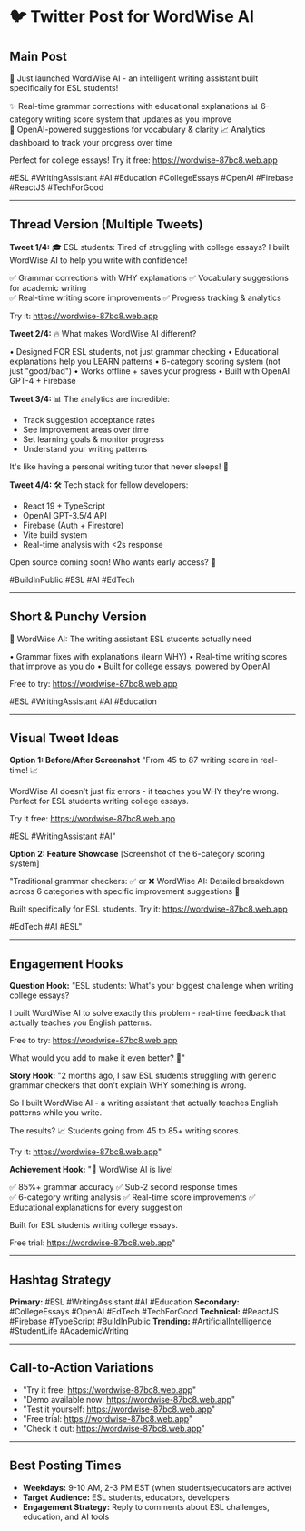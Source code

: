 # 🐦 Twitter Post for WordWise AI

## **Main Post**

🚀 Just launched WordWise AI - an intelligent writing assistant built specifically for ESL students! 

✨ Real-time grammar corrections with educational explanations
📊 6-category writing score system that updates as you improve  
🧠 OpenAI-powered suggestions for vocabulary & clarity
📈 Analytics dashboard to track your progress over time

Perfect for college essays! Try it free: https://wordwise-87bc8.web.app

#ESL #WritingAssistant #AI #Education #CollegeEssays #OpenAI #Firebase #ReactJS #TechForGood

---

## **Thread Version (Multiple Tweets)**

**Tweet 1/4:**
🎓 ESL students: Tired of struggling with college essays? I built WordWise AI to help you write with confidence!

✅ Grammar corrections with WHY explanations
✅ Vocabulary suggestions for academic writing  
✅ Real-time writing score improvements
✅ Progress tracking & analytics

Try it: https://wordwise-87bc8.web.app

**Tweet 2/4:**
🔥 What makes WordWise AI different?

• Designed FOR ESL students, not just grammar checking
• Educational explanations help you LEARN patterns
• 6-category scoring system (not just "good/bad")
• Works offline + saves your progress
• Built with OpenAI GPT-4 + Firebase

**Tweet 3/4:**
📊 The analytics are incredible:
- Track suggestion acceptance rates
- See improvement areas over time
- Set learning goals & monitor progress
- Understand your writing patterns

It's like having a personal writing tutor that never sleeps! 🌙

**Tweet 4/4:**
🛠️ Tech stack for fellow developers:
- React 19 + TypeScript
- OpenAI GPT-3.5/4 API
- Firebase (Auth + Firestore)
- Vite build system
- Real-time analysis with <2s response

Open source coming soon! Who wants early access? 👀

#BuildInPublic #ESL #AI #EdTech

---

## **Short & Punchy Version**

🎯 WordWise AI: The writing assistant ESL students actually need

• Grammar fixes with explanations (learn WHY)
• Real-time writing scores that improve as you do
• Built for college essays, powered by OpenAI

Free to try: https://wordwise-87bc8.web.app

#ESL #WritingAssistant #AI #Education

---

## **Visual Tweet Ideas**

**Option 1: Before/After Screenshot**
"From 45 to 87 writing score in real-time! 📈

WordWise AI doesn't just fix errors - it teaches you WHY they're wrong. Perfect for ESL students writing college essays.

Try it free: https://wordwise-87bc8.web.app

#ESL #WritingAssistant #AI"

**Option 2: Feature Showcase**
[Screenshot of the 6-category scoring system]

"Traditional grammar checkers: ✅ or ❌
WordWise AI: Detailed breakdown across 6 categories with specific improvement suggestions 🎯

Built specifically for ESL students. Try it: https://wordwise-87bc8.web.app

#EdTech #AI #ESL"

---

## **Engagement Hooks**

**Question Hook:**
"ESL students: What's your biggest challenge when writing college essays? 

I built WordWise AI to solve exactly this problem - real-time feedback that actually teaches you English patterns.

Free to try: https://wordwise-87bc8.web.app

What would you add to make it even better? 🤔"

**Story Hook:**
"2 months ago, I saw ESL students struggling with generic grammar checkers that don't explain WHY something is wrong.

So I built WordWise AI - a writing assistant that actually teaches English patterns while you write.

The results? 📈 Students going from 45 to 85+ writing scores.

Try it: https://wordwise-87bc8.web.app"

**Achievement Hook:**
"🎉 WordWise AI is live! 

✅ 85%+ grammar accuracy
✅ Sub-2 second response times  
✅ 6-category writing analysis
✅ Real-time score improvements
✅ Educational explanations for every suggestion

Built for ESL students writing college essays.

Free trial: https://wordwise-87bc8.web.app"

---

## **Hashtag Strategy**

**Primary:** #ESL #WritingAssistant #AI #Education
**Secondary:** #CollegeEssays #OpenAI #EdTech #TechForGood
**Technical:** #ReactJS #Firebase #TypeScript #BuildInPublic
**Trending:** #ArtificialIntelligence #StudentLife #AcademicWriting

---

## **Call-to-Action Variations**

- "Try it free: https://wordwise-87bc8.web.app"
- "Demo available now: https://wordwise-87bc8.web.app" 
- "Test it yourself: https://wordwise-87bc8.web.app"
- "Free trial: https://wordwise-87bc8.web.app"
- "Check it out: https://wordwise-87bc8.web.app"

---

## **Best Posting Times**
- **Weekdays:** 9-10 AM, 2-3 PM EST (when students/educators are active)
- **Target Audience:** ESL students, educators, developers
- **Engagement Strategy:** Reply to comments about ESL challenges, education, and AI tools 